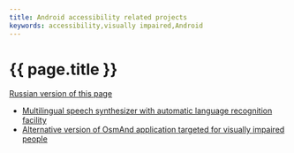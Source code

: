 ```yaml
---
title: Android accessibility related projects
keywords: accessibility,visually impaired,Android
---
```


# {{ page.title }}

[Russian version of this page](index-ru.md)

- [Multilingual speech synthesizer with automatic language recognition facility](smartvoice/index.md)
- [Alternative version of OsmAnd application targeted for visually impaired people](http://poretsky.homelinux.net/android/osmand/index-en.html)
